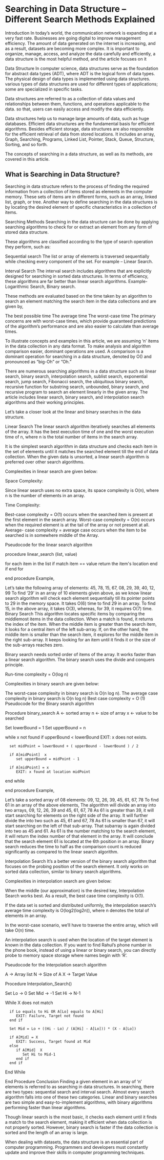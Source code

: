 # Searching in Data Structure – Different Search Methods Explained

Introduction
In today’s world, the communication network is expanding at a very fast rate. Businesses are going digital to improve management efficiency. The amount of data generated on the internet is increasing, and as a result, datasets are becoming more complex. It is important to organize, manage, access, and analyze the data carefully and efficiently, a data structure is the most helpful method, and the article focuses on it

Data Structure
In computer science, data structures serve as the foundation for abstract data types (ADT), where ADT is the logical form of data types. The physical design of data types is implemented using data structures. various types of data structures are used for different types of applications; some are specialized in specific tasks.

Data structures are referred to as a collection of data values and relationships between them, functions, and operations applicable to the data. so that, users can easily access and modify the data efficiently.

Data structures help us to manage large amounts of data, such as huge databases. Efficient data structures are the fundamental basis for efficient algorithms. Besides efficient storage, data structures are also responsible for the efficient retrieval of data from stored locations. It includes an array, Graph, Searching, Programs, Linked List, Pointer, Stack, Queue, Structure, Sorting, and so forth.

The concepts of searching in a data structure, as well as its methods, are covered in this article.

## What is Searching in Data Structure?
Searching in data structure refers to the process of finding the required information from a collection of items stored as elements in the computer memory. These sets of items are in different forms, such as an array, linked list, graph, or tree. Another way to define searching in the data structures is by locating the desired element of specific characteristics in a collection of items.

Searching Methods
Searching in the data structure can be done by applying searching algorithms to check for or extract an element from any form of stored data structure.

These algorithms are classified according to the type of search operation they perform, such as:

Sequential search
The list or array of elements is traversed sequentially while checking every component of the set.
For example – Linear Search.

Interval Search
The interval search includes algorithms that are explicitly designed for searching in sorted data structures. In terms of efficiency, these algorithms are far better than linear search algorithms.
Example- Logarithmic Search, Binary search.

 
These methods are evaluated based on the time taken by an algorithm to search an element matching the search item in the data collections and are given by,

The best possible time
The average time
The worst-case time
The primary concerns are with worst-case times, which provide guaranteed predictions of the algorithm’s performance and are also easier to calculate than average times.

To illustrate concepts and examples in this article, we are assuming ‘n’ items in the data collection in any data format. To make analysis and algorithm comparison easier, dominant operations are used. A comparison is a dominant operation for searching in a data structure, denoted by O() and pronounced as “big-Oh” or “Oh.”

There are numerous searching algorithms in a data structure such as linear search, binary search, interpolation search, sublist search, exponential search, jump search, Fibonacci search, the ubiquitous binary search, recursive function for substring search, unbounded, binary search, and recursive program to search an element linearly in the given array. The article includes linear search, binary search, and interpolation search algorithms and their working principles.

Let’s take a closer look at the linear and binary searches in the data structure.

 

Linear Search
The linear search algorithm iteratively searches all elements of the array. It has the best execution time of one and the worst execution time of n, where n is the total number of items in the search array.

It is the simplest search algorithm in data structure and checks each item in the set of elements until it matches the searched element till the end of data collection. When the given data is unsorted, a linear search algorithm is preferred over other search algorithms.

Complexities in linear search are given below:

Space Complexity:

Since linear search uses no extra space, its space complexity is O(n), where n is the number of elements in an array.

Time Complexity:

Best-case complexity = O(1) occurs when the searched item is present at the first element in the search array.
Worst-case complexity = O(n) occurs when the required element is at the tail of the array or not present at all.
Average- case complexity = average case occurs when the item to be searched is in somewhere middle of the Array.
 

Pseudocode for the linear search algorithm

procedure linear_search (list, value)

   for each item in the list
      if match item == value
         return the item's location
      end if
   end for

end procedure
Example,

Let’s take the following array of elements:
45, 78, 15, 67, 08, 29, 39, 40, 12, 99
To find ‘29’ in an array of 10 elements given above, as we know linear search algorithm will check each element sequentially till its pointer points to 29 in the memory space. It takes O(6) time to find 29 in an array. To find 15, in the above array, it takes O(3), whereas, for 39, it requires O(7) time.
Binary Search
This algorithm locates specific items by comparing the middlemost items in the data collection. When a match is found, it returns the index of the item. When the middle item is greater than the search item, it looks for a central item of the left sub-array. If, on the other hand, the middle item is smaller than the search item, it explores for the middle item in the right sub-array. It keeps looking for an item until it finds it or the size of the sub-arrays reaches zero.

Binary search needs sorted order of items of the array. It works faster than a linear search algorithm. The binary search uses the divide and conquers principle.

Run-time complexity = O(log n)

Complexities in binary search are given below:

The worst-case complexity in binary search is O(n log n).
The average case complexity in binary search is O(n log n)
Best case complexity = O (1)
Pseudocode for the Binary search algorithm

Procedure binary_search
   A ← sorted array
   n ← size of array
   x ← value to be searched

   Set lowerBound = 1
   Set upperBound = n 

   while x not found
      if upperBound < lowerBound 
         EXIT: x does not exists.
   
      set midPoint = lowerBound + ( upperBound - lowerBound ) / 2
      
      if A[midPoint]  x
         set upperBound = midPoint - 1 

      if A[midPoint] = x 
         EXIT: x found at location midPoint
   end while
   
end procedure
Example,

Let’s take a sorted array of 08 elements:
09, 12, 26, 39, 45, 61, 67, 78
To find 61 in an array of the above elements,
The algorithm will divide an array into two arrays, 09, 12, 26, 39 and 45, 61, 67, 78
As 61 is greater than 39, it will start searching for elements on the right side of the array.
It will further divide the into two such as 45, 61 and 67, 78
As 61 is smaller than 67, it will start searching on the left of that sub-array.
That subarray is again divided into two as 45 and 61.
As 61 is the number matching to the search element, it will return the index number of that element in the array.
It will conclude that the search element 61 is located at the 6th position in an array.
Binary search reduces the time to half as the comparison count is reduced significantly as compared to the linear search algorithm.

Interpolation Search
It’s a better version of the binary search algorithm that focuses on the probing position of the search element. It only works on sorted data collection, similar to binary search algorithms.

Complexities in interpolation search are given below:

When the middle (our approximation) is the desired key, Interpolation Search works best. As a result, the best case time complexity is O(1).

If the data set is sorted and distributed uniformly, the interpolation search’s average time complexity is O(log2(log2n)), where n denotes the total of elements in an array.

In the worst-case scenario, we’ll have to traverse the entire array, which will take O(n) time.

An interpolation search is used when the location of the target element is known in the data collection. If you want to find Rahul’s phone number in the phone book, instead of using a linear or binary search, you can directly probe to memory space storage where names begin with ‘R’.

Pseudocode for the Interpolation search algorithm

A → Array list
N → Size of A
X → Target Value

Procedure Interpolation_Search()

   Set Lo  →  0
   Set Mid → -1
   Set Hi  →  N-1

   While X does not match
   
      if Lo equals to Hi OR A[Lo] equals to A[Hi]
         EXIT: Failure, Target not found
      end if
      
      Set Mid = Lo + ((Hi - Lo) / (A[Hi] - A[Lo])) * (X - A[Lo]) 

      if A[Mid] = X
         EXIT: Success, Target found at Mid
      else 
         if A[Mid]  X
            Set Hi to Mid-1
         end if
      end if
   End While

End Procedure
Conclusion
Finding a given element in an array of ‘n’ elements is referred to as searching in data structures. In searching, there are two types: sequential search and interval search. Almost every search algorithm falls into one of these two categories. Linear and binary searches are two simple and easy-to-implement algorithms, with binary algorithms performing faster than linear algorithms.

Though linear search is the most basic, it checks each element until it finds a match to the search element, making it efficient when data collection is not properly sorted. However, binary search is faster if the data collection is sorted and the length of an array is large.

When dealing with datasets, the data structure is an essential part of computer programming. Programmers and developers must constantly update and improve their skills in computer programming techniques.

